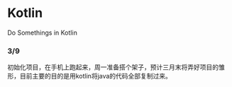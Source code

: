 # Kotlin
Do Somethings in Kotlin

### 3/9

初始化项目，在手机上跑起来，周一准备搭个架子，预计三月末将弄好项目的雏形，目前主要的目的是用kotlin将java的代码全部复制过来。






